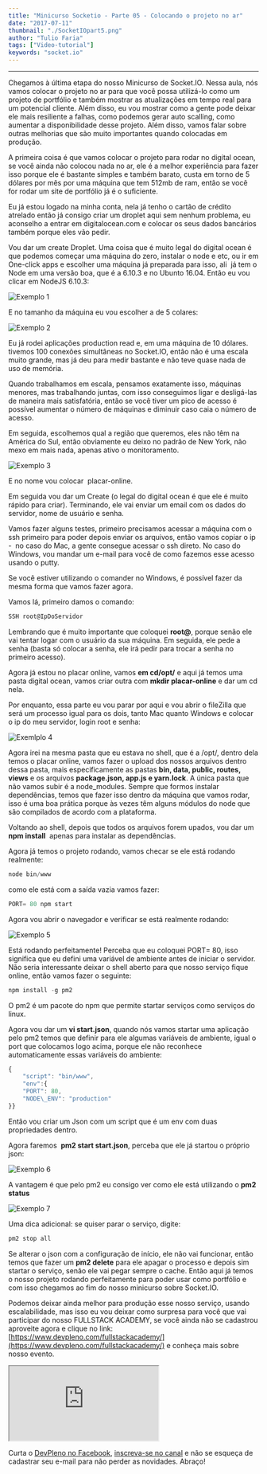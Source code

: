 ```yaml
---
title: "Minicurso Socketio - Parte 05 - Colocando o projeto no ar"
date: "2017-07-11"
thumbnail: "./SocketIOpart5.png"
author: "Tulio Faria"
tags: ["Video-tutorial"]
keywords: "socket.io"
---
```


---
Chegamos à última etapa do nosso Minicurso de Socket.IO. Nessa aula, nós vamos colocar o projeto no ar para que você possa utilizá-lo como um projeto de portfólio e também mostrar as atualizações em tempo real para um potencial cliente. Além disso, eu vou mostrar como a gente pode deixar ele mais resiliente a falhas, como podemos gerar auto scalling, como aumentar a disponibilidade desse projeto. Além disso, vamos falar sobre outras melhorias que são muito importantes quando colocadas em produção. 

A primeira coisa é que vamos colocar o projeto para rodar no digital ocean, se você ainda não colocou nada no ar, ele é a melhor experiência para fazer isso porque ele é bastante simples e também barato, custa em torno de 5 dólares por mês por uma máquina que tem 512mb de ram, então se você for rodar um site de portfólio já é o suficiente. 

Eu já estou logado na minha conta, nela já tenho o cartão de crédito atrelado então já consigo criar um droplet aqui sem nenhum problema, eu aconselho a entrar em digitalocean.com e colocar os seus dados bancários também porque eles vão pedir. 

Vou dar um create Droplet. Uma coisa que é muito legal do digital ocean é que podemos começar uma máquina do zero, instalar o node e etc, ou ir em One-click apps e escolher uma máquina já preparada para isso, ali  já tem o Node em uma versão boa, que é a 6.10.3 e no Ubunto 16.04. Então eu vou clicar em NodeJS 6.10.3: 

![Exemplo 1](./socketpart5Ex1.png) 

E no tamanho da máquina eu vou escolher a de 5 colares: 

![Exemplo 2](./socketpart5Ex2.png)

Eu já rodei aplicações production read e, em uma máquina de 10 dólares. tivemos 100 conexões simultâneas no Socket.IO, então não é uma escala muito grande, mas já deu para medir bastante e não teve quase nada de uso de memória. 

Quando trabalhamos em escala, pensamos exatamente isso, máquinas menores, mas trabalhando juntas, com isso conseguimos ligar e desligá-las de maneira mais satisfatória, então se você tiver um pico de acesso é possível aumentar o número de máquinas e diminuir caso caia o número de acesso. 

Em seguida, escolhemos qual a região que queremos, eles não têm na América do Sul, então obviamente eu deixo no padrão de New York, não mexo em mais nada, apenas ativo o monitoramento. 

![Exemplo 3](./socketpart5Ex3.png) 

E no nome vou colocar  placar-online. 

Em seguida vou dar um Create (o legal do digital ocean é que ele é muito rápido para criar). Terminando, ele vai enviar um email com os dados do servidor, nome de usuário e senha. 

Vamos fazer alguns testes, primeiro precisamos acessar a máquina com o ssh primeiro para poder depois enviar os arquivos, então vamos copiar o ip -  no caso do Mac, a gente consegue acessar o ssh direto. No caso do Windows, vou mandar um e-mail para você de como fazemos esse acesso usando o putty. 

Se você estiver utilizando o comander no Windows, é possível fazer da mesma forma que vamos fazer agora. 

Vamos lá, primeiro damos o comando:

```jsx {numberLines: true}
SSH root@IpDoServidor
```

Lembrando que é muito importante que coloquei **root@**, porque senão ele vai tentar logar com o usuário da sua máquina. Em seguida, ele pede a senha (basta só colocar a senha, ele irá pedir para trocar a senha no primeiro acesso). 

Agora já estou no placar online, vamos **em cd/opt/** e aqui já temos uma pasta digital ocean, vamos criar outra com **mkdir placar-online** e dar um cd nela. 

Por enquanto, essa parte eu vou parar por aqui e vou abrir o fileZilla que será um processo igual para os dois, tanto Mac quanto Windows e colocar o ip do meu servidor, login root e senha: 

![Exemlplo 4](./socketpart5Ex4.png) 

Agora irei na mesma pasta que eu estava no shell, que é a /opt/, dentro dela temos o placar online, vamos fazer o upload dos nossos arquivos dentro dessa pasta, mais especificamente as pastas **bin, data, public, routes, views** e os arquivos **package.json, app.js e yarn.lock**. A única pasta que não vamos subir é a node\_modules. Sempre que formos instalar dependências, temos que fazer isso dentro da máquina que vamos rodar, isso é uma boa prática porque às vezes têm alguns módulos do node que são compilados de acordo com a plataforma. 

Voltando ao shell, depois que todos os arquivos forem upados, vou dar um **npm install**  apenas para instalar as dependências. 

Agora já temos o projeto rodando, vamos checar se ele está rodando realmente:

```jsx {numberLines: true}
node bin/www
```

como ele está com a saída vazia vamos fazer:

```jsx {numberLines: true}
PORT= 80 npm start
```

Agora vou abrir o navegador e verificar se está realmente rodando: 

![Exemplo 5](./socketpart5Ex5.png) 

Está rodando perfeitamente! Perceba que eu coloquei PORT= 80, isso significa que eu defini uma variável de ambiente antes de iniciar o servidor. Não seria interessante deixar o shell aberto para que nosso serviço fique online, então vamos fazer o seguinte:

```jsx {numberLines: true}
npm install -g pm2
```

O pm2 é um pacote do npm que permite startar serviços como serviços do linux. 

Agora vou dar um **vi start.json**, quando nós vamos startar uma aplicação pelo pm2 temos que definir para ele algumas variáveis de ambiente, igual o port que colocamos logo acima, porque ele não reconhece automaticamente essas variáveis do ambiente:

```jsx {numberLines: true}
{
    "script": "bin/www",
    "env":{
    "PORT": 80,
    "NODE\_ENV": "production"
}}
```

Então vou criar um Json com um script que é um env com duas propriedades dentro. 

Agora faremos  **pm2 start start.json**, perceba que ele já startou o próprio json: 

![Exemplo 6](./socketpart5Ex6.png) 

A vantagem é que pelo pm2 eu consigo ver como ele está utilizando o **pm2 status** 

![Exemplo 7](./socketpart5Ex7.png) 

Uma dica adicional: se quiser parar o serviço, digite:

```jsx {numberLines: true}
pm2 stop all
```

Se alterar o json com a configuração de início, ele não vai funcionar, então temos que fazer um **pm2 delete** para ele apagar o processo e depois sim startar o serviço, senão ele vai pegar sempre o cache. Então aqui já temos o nosso projeto rodando perfeitamente para poder usar como portfólio e com isso chegamos ao fim do nosso minicurso sobre Socket.IO. 

Podemos deixar ainda melhor para produção esse nosso serviço, usando escalabilidade, mas isso eu vou deixar como surpresa para você que vai participar do nosso FULLSTACK ACADEMY, se você ainda não se cadastrou aproveite agora e clique no link: [https://www.devpleno.com/fullstackacademy/](https://www.devpleno.com/fullstackacademy/) e conheça mais sobre nosso evento. 

<div class="embed-responsive embed-responsive-16by9 mb-4">
  <iframe class="embed-responsive-item" src="https://www.youtube.com/embed/wtF5Cv_-SyU" allowfullscreen></iframe>
</div> 

Curta o [DevPleno no Facebook](https://www.facebook.com/devpleno), [inscreva-se no canal](https://www.youtube.com/devplenocom) e não se esqueça de cadastrar seu e-mail para não perder as novidades. Abraço!
